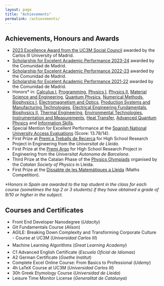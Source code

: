 ```yaml
---
layout: page
title: "Achievements"
permalink: /achievements/ 
---
```

## Achievements, Honours and Awards

- [2023 Excellence Award from the UC3M Social Council](https://www.uc3m.es/consejosocial/premios-ayudas/premios-excelencia/2023) awarded by the Carlos III University of Madrid.
- [Scholarship for Excelent Academic Performance 2023-24](https://www.bocm.es/boletin/CM_Orden_BOCM/2024/05/20/BOCM-20240520-20.PDF) awarded by the Comunidad de Madrid.
- [Scholarship for Excelent Academic Performance 2022-23](https://www.comunidad.madrid/sites/default/files/doc/educacion/univ/o_2069-2016_consolidadas_bex17.pdf) awarded by the Comunidad de Madrid.
- [Scholarship for Excelent Academic Performance 2021-22](https://www.comunidad.madrid/sites/default/files/doc/educacion/univ/orden_becas_excelencia_2021-22_v2.pdf) awarded by the Comunidad de Madrid.
- Honors* in: [Calculus I](https://aplicaciones.uc3m.es/cpa/generaFicha?&est=370&plan=455&asig=15489&idioma=2), [Programming](https://aplicaciones.uc3m.es/cpa/generaFicha?&est=370&plan=455&asig=15491&idioma=2), [Physics I](https://aplicaciones.uc3m.es/cpa/generaFicha?&est=370&plan=455&asig=18297&idioma=2), [Physics II](https://aplicaciones.uc3m.es/cpa/generaFicha?&est=370&plan=455&asig=18300&idioma=2), [Material Science and Engineering](https://aplicaciones.uc3m.es/cpa/generaFicha?&est=370&plan=455&asig=18304&idioma=2), [Quantum Physics](https://aplicaciones.uc3m.es/cpa/generaFicha?&est=370&plan=455&asig=18306&idioma=2), [Numerical Methods](https://aplicaciones.uc3m.es/cpa/generaFicha?&est=370&plan=455&asig=18312&idioma=2}), [Biophysics I](https://aplicaciones.uc3m.es/cpa/generaFicha?&est=370&plan=455&asig=18309&idioma=2), [Electromagnetism and Optics](https://aplicaciones.uc3m.es/cpa/generaFicha?&est=370&plan=455&asig=18310&idioma=2), [Production Systems and Manufacturing Technologies](https://aplicaciones.uc3m.es/cpa/generaFicha?&est=370&plan=455&asig=14124&idioma=2), [Electrical Engineering Fundamentals](https://aplicaciones.uc3m.es/cpa/generaFicha?&est=370&plan=455&asig=15506&idioma=2), [Biophysics II](https://aplicaciones.uc3m.es/cpa/generaFicha?&est=370&plan=455&asig=18319&idioma=2), [Thermal Engineering](https://aplicaciones.uc3m.es/cpa/generaFicha?&est=370&plan=455&asig=18321&idioma=2), [Environmental Technologies](https://aplicaciones.uc3m.es/cpa/generaFicha?&est=370&plan=455&asig=15502&idioma=2), [Instrumentation and Measurements](https://aplicaciones.uc3m.es/cpa/generaFicha?&est=370&plan=455&asig=18322&idioma=2), [Heat Transfer](https://aplicaciones.uc3m.es/cpa/generaFicha?est=370&anio=2024&plan=455&asig=15511&idioma=2), [Advanced Quantum Physics](https://aplicaciones.uc3m.es/cpa/generaFicha?&est=370&plan=455&asig=18315&idioma=2) and [Information Skills](https://aplicaciones.uc3m.es/cpa/generaFicha?&est=370&plan=455&asig=14155&idioma=2).
- Special Mention for Excellent Performance at the [Spanish National University Access Evaluations](https://universitats.gencat.cat/ca/proves-acces-PAU-PAP/) (Score: 13.78/14).
- First Prize at [Premi a Treballs de Recerca](https://www.udl.cat/ca/serveis/seu/treballsrecerca/) for High School Research Project in Engineering from the *Universitat de Lleida*.
- First Prize at the [Premi Argo](https://www.uab.cat/ca/ice/premi-argo) for High School Research Project in Engineering from the *Universitat Autonoma de Barcelona*.
- Third Prize at the Catalan Phase of the [Physics Olympiads](https://blogs.iec.cat/scfis/category/oimpiada/) organised by the *Catalan Society of Physics* in Lleida.
- First Prize at the [Dissabte de les Matemàtiques a Lleida](http://www.eps.udl.cat/ca/agenda/Dissabte-de-les-Matematiques-a-Lleida) (Maths Competition).
 

_*Honors in Spain are awarded to the top student in the class for each course (sometimes the top 2 or 3 students) if they have obtained a grade of 9/10 or higher in the subject._

## Courses and Certificates

- Front End Developer Nanodegree (*Udacity*)
- Git Fundamentals Course (*Alison*)
- AGILE: Breaking Down Complexity and Transforming Corporate Culture - Course at UC3M (*Universidad Carlos III*)
- Machine Learning Algorithms (*Great Learning Academy*)
- C1 Advanced English Certificate (*Escuela Oficial de Idiomas*)
- A2 German Certificate (*Goethe Institut*)
- Complete Excel Online Course: From Basics to Professional (*Udemy*)
- 4h LaTeX Course at UC3M (*Universidad Carlos III*)
- 30h Greek Etymology Course (*Universidad de Lleida*)
- Leisure Time Monitor License (*Generalitat de Catalunya*)
 
